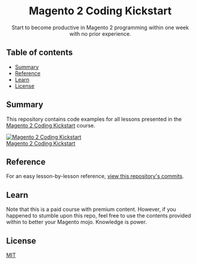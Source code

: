 <h1 align="center">Magento 2 Coding Kickstart</h1> 

<div align="center">
  <p>Start to become productive in Magento 2 programming within one week with no prior experience.</p>
</div>

## Table of contents

- [Summary](#summary)
- [Reference](#reference)
- [Learn](#learn)
- [License](#license)

## Summary

This repository contains code examples for all lessons presented in the [Magento 2 Coding Kickstart](https://m.academy/p/magento-2-coding-kickstart/) course.

<a href="https://m.academy/p/magento-2-coding-kickstart" target="_blank">
<img src="https://raw.githubusercontent.com/markshust/magento-2-coding-kickstart/master/docs/course.png" alt="Magento 2 Coding Kickstart"><br />
Magento 2 Coding Kickstart
</a>

## Reference

For an easy lesson-by-lesson reference, [view this repository's commits](https://github.com/markshust/magento-2-coding-kickstart/commits/master).

## Learn

Note that this is a paid course with premium content. However, if you happened to stumble upon this repo, feel free to use the contents provided within to better your Magento mojo. Knowledge is power.

## License

[MIT](https://opensource.org/licenses/MIT)
